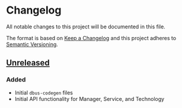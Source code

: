 # Changelog

All notable changes to this project will be documented in this file.

The format is based on [Keep a Changelog](http://keepachangelog.com)
and this project adheres to [Semantic Versioning](http://semver.org).

## [Unreleased]

### Added
- Initial `dbus-codegen` files
- Initial API functionality for Manager, Service, and Technology


[Unreleased]: https://github.com/jmagnuson/connman-rs/compare/6a8458f...master
